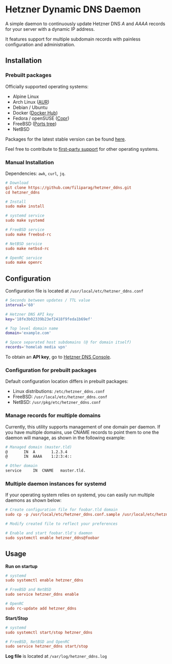 # Hetzner Dynamic DNS Daemon

A simple daemon to continuously update Hetzner DNS
*A* and *AAAA* records for your server with a dynamic IP address.

It features support for multiple subdomain records with painless
configuration and administration.

## Installation

### Prebuilt packages

Officially supported operating systems:

- Alpine Linux
- Arch Linux ([AUR](https://aur.archlinux.org/packages/hetzner_ddns/))
- Debian / Ubuntu
- Docker ([Docker Hub](https://hub.docker.com/r/filiparag/hetzner_ddns))
- Fedora / openSUSE ([Copr](https://copr.fedorainfracloud.org/coprs/filiparag/hetzner_ddns/))
- FreeBSD ([Ports tree](https://www.freshports.org/dns/hetzner_ddns/))
- NetBSD

Packages for the latest stable version can be found
[here](https://github.com/filiparag/hetzner_ddns/releases/latest).

Feel free to contribute to [first-party support](./release) for other operating systems.

### Manual Installation

Dependencies: `awk`, `curl`, `jq`.

```ini
# Download
git clone https://github.com/filiparag/hetzner_ddns.git
cd hetzner_ddns

# Install
sudo make install

# systemd service
sudo make systemd

# FreeBSD service
sudo make freebsd-rc

# NetBSD service
sudo make netbsd-rc

# OpenRC service
sudo make openrc
```

## Configuration

Configuration file is located at `/usr/local/etc/hetzner_ddns.conf`

```sh
# Seconds between updates / TTL value
interval='60'

# Hetzner DNS API key
key='18fe3b02339b23ef2418f9feda1b69ef'

# Top level domain name
domain='example.com'

# Space separated host subdomains (@ for domain itself)
records='homelab media vpn'
```

To obtain an **API key**, go to [Hetzner DNS Console](https://dns.hetzner.com/settings/api-token).

### Configuration for prebuilt packages

Default configuration location differs in prebuilt packages:

- Linux distributions: `/etc/hetzner_ddns.conf`
- FreeBSD: `/usr/local/etc/hetzner_ddns.conf`
- NetBSD: `/usr/pkg/etc/hetzner_ddns.conf`

### Manage records for multiple domains

Currently, this utility supports management of one domain per daemon.
If you have multiple domains, use CNAME records to point them to one
the daemon will manage, as shown in the following example:

```sh
# Managed domain (master.tld)
@		IN	A	    1.2.3.4
@		IN	AAAA	1:2:3:4::

# Other domain
service		IN	CNAME	master.tld.
```

### Multiple daemon instances for **systemd**

If your operating system relies on systemd, you can easily run
multiple daemons as shown below:

```ini
# Create configuration file for foobar.tld domain
sudo cp -p /usr/local/etc/hetzner_ddns.conf.sample /usr/local/etc/hetzner_ddns.foobar.conf

# Modify created file to reflect your preferences

# Enable and start foobar.tld's daemon
sudo systemctl enable hetzner_ddns@foobar
```

## Usage

**Run on startup**
```ini
# systemd
sudo systemctl enable hetzner_ddns

# FreeBSD and NetBSD
sudo service hetzner_ddns enable

# OpenRC
sudo rc-update add hetzner_ddns
```

**Start/Stop**
```ini
# systemd
sudo systemctl start/stop hetzner_ddns

# FreeBSD, NetBSD and OpenRC
sudo service hetzner_ddns start/stop
```

**Log file** is located at `/var/log/hetzner_ddns.log`
